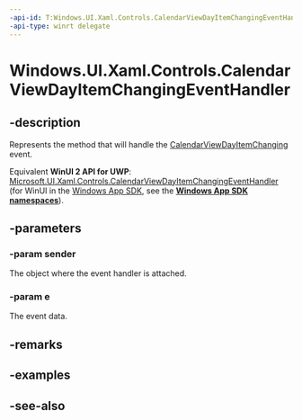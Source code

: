 ```yaml
---
-api-id: T:Windows.UI.Xaml.Controls.CalendarViewDayItemChangingEventHandler
-api-type: winrt delegate
---
```

<!-- Delegate syntax.
public delegate void CalendarViewDayItemChangingEventHandler(Windows.UI.Xaml.Controls.CalendarView sender, Windows.UI.Xaml.Controls.CalendarViewDayItemChangingEventArgs e)
-->
# Windows.UI.Xaml.Controls.CalendarViewDayItemChangingEventHandler

## -description
Represents the method that will handle the [CalendarViewDayItemChanging](calendarview_calendarviewdayitemchanging.md) event.

Equivalent **WinUI 2 API for UWP**: [Microsoft.UI.Xaml.Controls.CalendarViewDayItemChangingEventHandler](/windows/winui/api/microsoft.ui.xaml.controls.calendarviewdayitemchangingeventhandler) (for WinUI in the [Windows App SDK](/windows/apps/windows-app-sdk/), see the **[Windows App SDK namespaces](/windows/windows-app-sdk/api/winrt/)**).

## -parameters
### -param sender
The object where the event handler is attached.

### -param e
The event data.


## -remarks

## -examples

## -see-also
